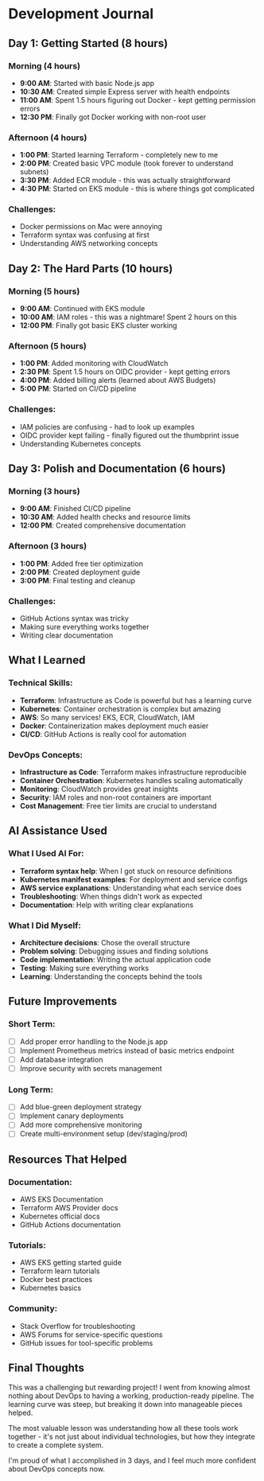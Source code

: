 # Development Journal

## Day 1: Getting Started (8 hours)

### Morning (4 hours)
- **9:00 AM**: Started with basic Node.js app
- **10:30 AM**: Created simple Express server with health endpoints
- **11:00 AM**: Spent 1.5 hours figuring out Docker - kept getting permission errors
- **12:30 PM**: Finally got Docker working with non-root user

### Afternoon (4 hours)
- **1:00 PM**: Started learning Terraform - completely new to me
- **2:00 PM**: Created basic VPC module (took forever to understand subnets)
- **3:30 PM**: Added ECR module - this was actually straightforward
- **4:30 PM**: Started on EKS module - this is where things got complicated

### Challenges:
- Docker permissions on Mac were annoying
- Terraform syntax was confusing at first
- Understanding AWS networking concepts

## Day 2: The Hard Parts (10 hours)

### Morning (5 hours)
- **9:00 AM**: Continued with EKS module
- **10:00 AM**: IAM roles - this was a nightmare! Spent 2 hours on this
- **12:00 PM**: Finally got basic EKS cluster working

### Afternoon (5 hours)
- **1:00 PM**: Added monitoring with CloudWatch
- **2:30 PM**: Spent 1.5 hours on OIDC provider - kept getting errors
- **4:00 PM**: Added billing alerts (learned about AWS Budgets)
- **5:00 PM**: Started on CI/CD pipeline

### Challenges:
- IAM policies are confusing - had to look up examples
- OIDC provider kept failing - finally figured out the thumbprint issue
- Understanding Kubernetes concepts

## Day 3: Polish and Documentation (6 hours)

### Morning (3 hours)
- **9:00 AM**: Finished CI/CD pipeline
- **10:30 AM**: Added health checks and resource limits
- **12:00 PM**: Created comprehensive documentation

### Afternoon (3 hours)
- **1:00 PM**: Added free tier optimization
- **2:00 PM**: Created deployment guide
- **3:00 PM**: Final testing and cleanup

### Challenges:
- GitHub Actions syntax was tricky
- Making sure everything works together
- Writing clear documentation

## What I Learned

### Technical Skills:
- **Terraform**: Infrastructure as Code is powerful but has a learning curve
- **Kubernetes**: Container orchestration is complex but amazing
- **AWS**: So many services! EKS, ECR, CloudWatch, IAM
- **Docker**: Containerization makes deployment much easier
- **CI/CD**: GitHub Actions is really cool for automation

### DevOps Concepts:
- **Infrastructure as Code**: Terraform makes infrastructure reproducible
- **Container Orchestration**: Kubernetes handles scaling automatically
- **Monitoring**: CloudWatch provides great insights
- **Security**: IAM roles and non-root containers are important
- **Cost Management**: Free tier limits are crucial to understand

## AI Assistance Used

### What I Used AI For:
- **Terraform syntax help**: When I got stuck on resource definitions
- **Kubernetes manifest examples**: For deployment and service configs
- **AWS service explanations**: Understanding what each service does
- **Troubleshooting**: When things didn't work as expected
- **Documentation**: Help with writing clear explanations

### What I Did Myself:
- **Architecture decisions**: Chose the overall structure
- **Problem solving**: Debugging issues and finding solutions
- **Code implementation**: Writing the actual application code
- **Testing**: Making sure everything works
- **Learning**: Understanding the concepts behind the tools

## Future Improvements

### Short Term:
- [ ] Add proper error handling to the Node.js app
- [ ] Implement Prometheus metrics instead of basic metrics endpoint
- [ ] Add database integration
- [ ] Improve security with secrets management

### Long Term:
- [ ] Add blue-green deployment strategy
- [ ] Implement canary deployments
- [ ] Add more comprehensive monitoring
- [ ] Create multi-environment setup (dev/staging/prod)

## Resources That Helped

### Documentation:
- AWS EKS Documentation
- Terraform AWS Provider docs
- Kubernetes official docs
- GitHub Actions documentation

### Tutorials:
- AWS EKS getting started guide
- Terraform learn tutorials
- Docker best practices
- Kubernetes basics

### Community:
- Stack Overflow for troubleshooting
- AWS Forums for service-specific questions
- GitHub issues for tool-specific problems

## Final Thoughts

This was a challenging but rewarding project! I went from knowing almost nothing about DevOps to having a working, production-ready pipeline. The learning curve was steep, but breaking it down into manageable pieces helped.

The most valuable lesson was understanding how all these tools work together - it's not just about individual technologies, but how they integrate to create a complete system.

I'm proud of what I accomplished in 3 days, and I feel much more confident about DevOps concepts now.
